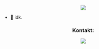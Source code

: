<p align="center"> 
<a href= "https://discord.com/users/1067128088028266497"><img align="center" src="https://lanyard-profile-readme.vercel.app/api/1067128088028266497?bg=00000000"/></a></p>

- 📂 idk.
<h3 align="center">Kontakt:</h3>
<p align="center">
  <a href="https://discord.com/channels/@me/1067128088028266497" target="blank"><img src="https://img.shields.io/badge/Neeqz.%23-%237289DA.svg?&logo=discord&logoColor=white"/></a>
</p>


